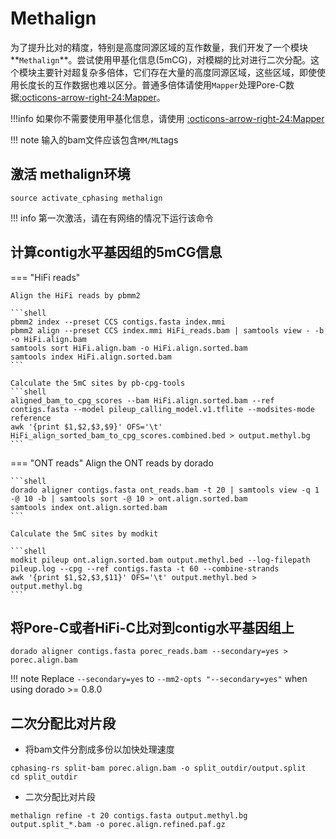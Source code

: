 # Methalign 

为了提升比对的精度，特别是高度同源区域的互作数量，我们开发了一个模块**`Methalign`**。尝试使用甲基化信息(5mCG)，对模糊的比对进行二次分配。这个模块主要针对超复杂多倍体，它们存在大量的高度同源区域，这些区域，即使使用长度长的互作数据也难以区分。普通多倍体请使用`Mapper`处理Pore-C数据[:octicons-arrow-right-24:Mapper](mapper.zh.md)。

!!!info 
    如果你不需要使用甲基化信息，请使用 [:octicons-arrow-right-24:Mapper](mapper.zh.md)

!!! note
    输入的bam文件应该包含`MM/ML`tags

## 激活 methalign环境
```shell
source activate_cphasing methalign
```
!!! info
    第一次激活，请在有网络的情况下运行该命令

## 计算contig水平基因组的5mCG信息

=== "HiFi reads"
    
    Align the HiFi reads by pbmm2

    ```shell
    pbmm2 index --preset CCS contigs.fasta index.mmi 
    pbmm2 align --preset CCS index.mmi HiFi_reads.bam | samtools view - -b -o HiFi.align.bam
    samtools sort HiFi.align.bam -o HiFi.align.sorted.bam
    samtools index HiFi.align.sorted.bam
    ```

    Calculate the 5mC sites by pb-cpg-tools
    ```shell
    aligned_bam_to_cpg_scores --bam HiFi.align.sorted.bam --ref contigs.fasta --model pileup_calling_model.v1.tflite --modsites-mode reference
    awk '{print $1,$2,$3,$9}' OFS='\t' HiFi_align_sorted_bam_to_cpg_scores.combined.bed > output.methyl.bg
    ```

=== "ONT reads" 
    Align the ONT reads by dorado

    ```shell
    dorado aligner contigs.fasta ont_reads.bam -t 20 | samtools view -q 1 -@ 10 -b | samtools sort -@ 10 > ont.align.sorted.bam 
    samtools index ont.align.sorted.bam 
    ```

    Calculate the 5mC sites by modkit

    ```shell
    modkit pileup ont.align.sorted.bam output.methyl.bed --log-filepath pileup.log --cpg --ref contigs.fasta -t 60 --combine-strands
    awk '{print $1,$2,$3,$11}' OFS='\t' output.methyl.bed > output.methyl.bg
    ```

## 将Pore-C或者HiFi-C比对到contig水平基因组上
```shell
dorado aligner contigs.fasta porec_reads.bam --secondary=yes > porec.align.bam
```
!!! note
    Replace `--secondary=yes` to `--mm2-opts "--secondary=yes"` when using dorado >= 0.8.0

## 二次分配比对片段
- 将bam文件分割成多份以加快处理速度
```shell
cphasing-rs split-bam porec.align.bam -o split_outdir/output.split
cd split_outdir
```

- 二次分配比对片段
```shell
methalign refine -t 20 contigs.fasta output.methyl.bg output.split_*.bam -o porec.align.refined.paf.gz
```
